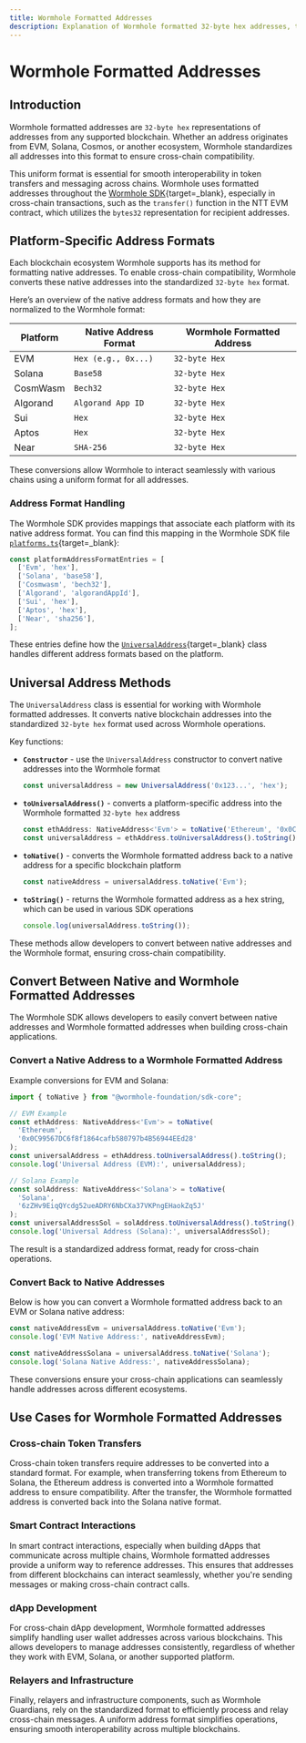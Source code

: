 ```yaml
---
title: Wormhole Formatted Addresses
description: Explanation of Wormhole formatted 32-byte hex addresses, their conversion, and usage across different blockchain platforms.
---
```


# Wormhole Formatted Addresses

## Introduction

Wormhole formatted addresses are `32-byte hex` representations of addresses from any supported blockchain. Whether an address originates from EVM, Solana, Cosmos, or another ecosystem, Wormhole standardizes all addresses into this format to ensure cross-chain compatibility.

This uniform format is essential for smooth interoperability in token transfers and messaging across chains. Wormhole uses formatted addresses throughout the [Wormhole SDK](https://github.com/wormhole-foundation/wormhole-sdk-ts){target=\_blank}, especially in cross-chain transactions, such as the `transfer()` function in the NTT EVM contract, which utilizes the `bytes32` representation for recipient addresses.

## Platform-Specific Address Formats

Each blockchain ecosystem Wormhole supports has its method for formatting native addresses. To enable cross-chain compatibility, Wormhole converts these native addresses into the standardized `32-byte hex` format.

Here’s an overview of the native address formats and how they are normalized to the Wormhole format:

| Platform        | Native Address Format            | Wormhole Formatted Address |
|-----------------|----------------------------------|----------------------------|
| EVM             | `Hex (e.g., 0x...) `             | `32-byte Hex`              |
| Solana          | `Base58`                         | `32-byte Hex `             |
| CosmWasm        | `Bech32`                         | `32-byte Hex `             |
| Algorand        | `Algorand App ID `               | `32-byte Hex `             |
| Sui             | `Hex`                            | `32-byte Hex `             |
| Aptos           | `Hex`                            | `32-byte Hex `             |
| Near            | `SHA-256 `                       | `32-byte Hex `             |

These conversions allow Wormhole to interact seamlessly with various chains using a uniform format for all addresses.

### Address Format Handling

The Wormhole SDK provides mappings that associate each platform with its native address format. You can find this mapping in the Wormhole SDK file [`platforms.ts`](https://github.com/wormhole-foundation/wormhole-sdk-ts/blob/007f61b27c650c1cf0fada2436f79940dfa4f211/core/base/src/constants/platforms.ts#L93-L102){target=\_blank}:

```typescript
const platformAddressFormatEntries = [
  ['Evm', 'hex'],
  ['Solana', 'base58'],
  ['Cosmwasm', 'bech32'],
  ['Algorand', 'algorandAppId'],
  ['Sui', 'hex'],
  ['Aptos', 'hex'],
  ['Near', 'sha256'],
];
```

These entries define how the [`UniversalAddress`](https://github.com/wormhole-foundation/wormhole-sdk-ts/blob/007f61b27c650c1cf0fada2436f79940dfa4f211/core/definitions/src/universalAddress.ts#L23){target=\_blank} class handles different address formats based on the platform.

## Universal Address Methods

The `UniversalAddress` class is essential for working with Wormhole formatted addresses. It converts native blockchain addresses into the standardized `32-byte hex` format used across Wormhole operations.

Key functions:

 - **`Constructor`** - use the `UniversalAddress` constructor to convert native addresses into the Wormhole format

    ```typescript
    const universalAddress = new UniversalAddress('0x123...', 'hex');
    ```

 - **`toUniversalAddress()`** - converts a platform-specific address into the Wormhole formatted `32-byte hex` address

    ```typescript
    const ethAddress: NativeAddress<'Evm'> = toNative('Ethereum', '0x0C9...');
    const universalAddress = ethAddress.toUniversalAddress().toString();
    ```

 - **`toNative()`** - converts the Wormhole formatted address back to a native address for a specific blockchain platform

    ```typescript
    const nativeAddress = universalAddress.toNative('Evm');
    ```

 - **`toString()`** - returns the Wormhole formatted address as a hex string, which can be used in various SDK operations

    ```typescript
    console.log(universalAddress.toString());
    ```

These methods allow developers to convert between native addresses and the Wormhole format, ensuring cross-chain compatibility.

## Convert Between Native and Wormhole Formatted Addresses

The Wormhole SDK allows developers to easily convert between native addresses and Wormhole formatted addresses when building cross-chain applications.

### Convert a Native Address to a Wormhole Formatted Address

Example conversions for EVM and Solana:

```typescript
import { toNative } from "@wormhole-foundation/sdk-core";

// EVM Example
const ethAddress: NativeAddress<'Evm'> = toNative(
  'Ethereum',
  '0x0C99567DC6f8f1864cafb580797b4B56944EEd28'
);
const universalAddress = ethAddress.toUniversalAddress().toString();
console.log('Universal Address (EVM):', universalAddress);

// Solana Example
const solAddress: NativeAddress<'Solana'> = toNative(
  'Solana',
  '6zZHv9EiqQYcdg52ueADRY6NbCXa37VKPngEHaokZq5J'
);
const universalAddressSol = solAddress.toUniversalAddress().toString();
console.log('Universal Address (Solana):', universalAddressSol);
```

The result is a standardized address format, ready for cross-chain operations.

### Convert Back to Native Addresses

Below is how you can convert a Wormhole formatted address back to an EVM or Solana native address:

```typescript
const nativeAddressEvm = universalAddress.toNative('Evm');
console.log('EVM Native Address:', nativeAddressEvm);

const nativeAddressSolana = universalAddress.toNative('Solana');
console.log('Solana Native Address:', nativeAddressSolana);
```

These conversions ensure your cross-chain applications can seamlessly handle addresses across different ecosystems.

## Use Cases for Wormhole Formatted Addresses

### Cross-chain Token Transfers

Cross-chain token transfers require addresses to be converted into a standard format. For example, when transferring tokens from Ethereum to Solana, the Ethereum address is converted into a Wormhole formatted address to ensure compatibility. After the transfer, the Wormhole formatted address is converted back into the Solana native format.

### Smart Contract Interactions

In smart contract interactions, especially when building dApps that communicate across multiple chains, Wormhole formatted addresses provide a uniform way to reference addresses. This ensures that addresses from different blockchains can interact seamlessly, whether you're sending messages or making cross-chain contract calls.

### dApp Development

For cross-chain dApp development, Wormhole formatted addresses simplify handling user wallet addresses across various blockchains. This allows developers to manage addresses consistently, regardless of whether they work with EVM, Solana, or another supported platform.

### Relayers and Infrastructure

Finally, relayers and infrastructure components, such as Wormhole Guardians, rely on the standardized format to efficiently process and relay cross-chain messages. A uniform address format simplifies operations, ensuring smooth interoperability across multiple blockchains.